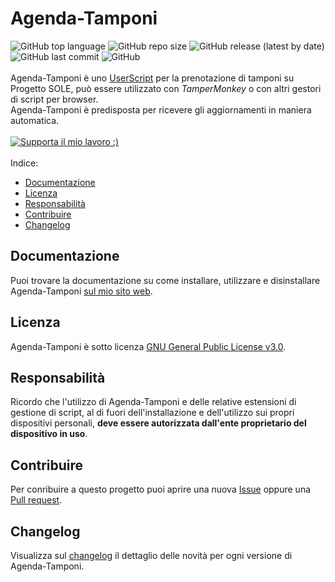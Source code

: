 # Agenda-Tamponi

![GitHub top language](https://img.shields.io/github/languages/top/andreacassani/Agenda-Tamponi) ![GitHub repo size](https://img.shields.io/github/repo-size/andreacassani/Agenda-Tamponi) ![GitHub release (latest by date)](https://img.shields.io/github/v/release/andreacassani/Agenda-Tamponi) ![GitHub last commit](https://img.shields.io/github/last-commit/andreacassani/Agenda-Tamponi) ![GitHub](https://img.shields.io/github/license/andreacassani/Agenda-Tamponi)\
\
Agenda-Tamponi è uno [UserScript](https://en.wikipedia.org/wiki/Userscript) per la prenotazione di tamponi su Progetto SOLE, può essere utilizzato con _TamperMonkey_ o con altri gestori di script per browser.\
Agenda-Tamponi è predisposta per ricevere gli aggiornamenti in maniera automatica.\
\
[![Supporta il mio lavoro :)](https://img.shields.io/static/v1?label=PayPal&message=Supporta%20il%20mio%20lavoro&color=blue&style=for-the-badge&logo=paypal&labelColor=white&link=https://www.paypal.com/donate?hosted_button_id=3FYDZZEECA27C&source=url)](https://www.paypal.com/donate?hosted_button_id=3FYDZZEECA27C&source=url)\
\
Indice:
- [Documentazione](#documentazione)
- [Licenza](#licenza)
- [Responsabilità](#responsabilità)
- [Contribuire](#contribuire)
- [Changelog](#changelog)

## Documentazione

Puoi trovare la documentazione su come installare, utilizzare e disinstallare Agenda-Tamponi [sul mio sito web](https://www.andreacassani.com/apps/agenda-tamponi).

## Licenza

Agenda-Tamponi è sotto licenza [GNU General Public License v3.0](https://github.com/andreacassani/Agenda-Tamponi/blob/main/LICENSE).

## Responsabilità

Ricordo che l'utilizzo di Agenda-Tamponi e delle relative estensioni di gestione di script, al di fuori dell'installazione e dell'utilizzo sui propri dispositivi personali, **deve essere autorizzata dall'ente proprietario del dispositivo in uso**.

## Contribuire

Per conribuire a questo progetto puoi aprire una nuova [Issue](https://github.com/andreacassani/Agenda-Tamponi/issues) oppure una [Pull request](https://github.com/andreacassani/Agenda-Tamponi/pulls).

## Changelog

Visualizza sul [changelog](https://github.com/andreacassani/Agenda-Tamponi/blob/main/CHANGELOG.md) il dettaglio delle novità per ogni versione di Agenda-Tamponi.
